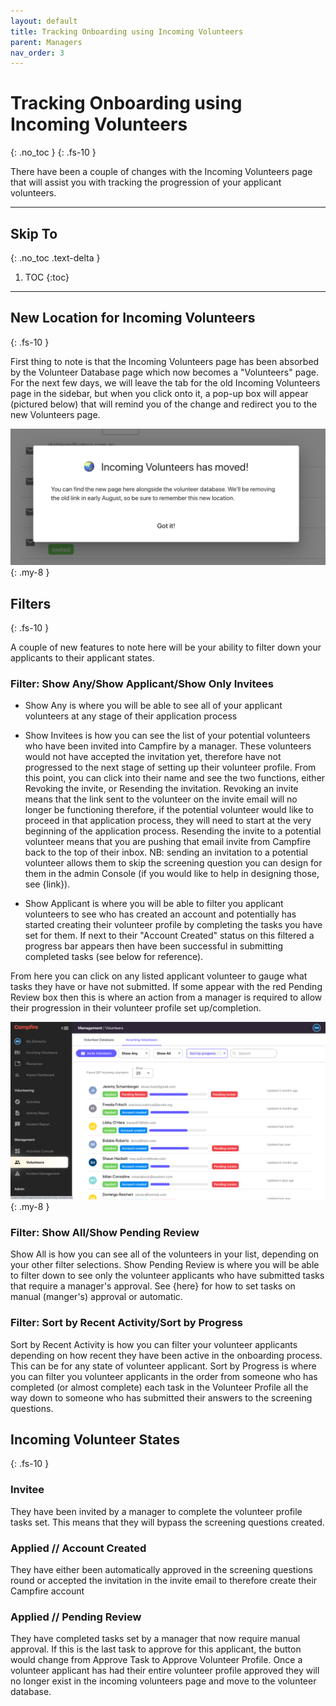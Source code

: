 ```yaml
---
layout: default
title: Tracking Onboarding using Incoming Volunteers
parent: Managers
nav_order: 3
---
```


# Tracking Onboarding using Incoming Volunteers
{: .no_toc }
{: .fs-10 }

There have been a couple of changes with the Incoming Volunteers page that will assist you with tracking the progression of your applicant volunteers.

---

## Skip To
{: .no_toc .text-delta }

1. TOC
{:toc}

---

## New Location for Incoming Volunteers
{: .fs-10 }

First thing to note is that the Incoming Volunteers page has been absorbed by the Volunteer Database page which now becomes a "Volunteers" page. For the next few days, we will leave the tab for the old Incoming Volunteers page in the sidebar, but when you click onto it, a pop-up box will appear (pictured below) that will remind you of the change and redirect you to the new Volunteers page.

![Incoming volunteers redirect dialog](./assets/incoming-volunteers/redirect-dialog.png "Campfire onboard flow diagram"){: .my-8 }

## Filters
{: .fs-10 }

A couple of new features to note here will be your ability to filter down your applicants to their applicant states.

### Filter: Show Any/Show Applicant/Show Only Invitees

- Show Any is where you will be able to see all of your applicant volunteers at any stage of their application process

- Show Invitees is how you can see the list of your potential volunteers who have been invited into Campfire by a manager. These volunteers would not have accepted the invitation yet, therefore have not progressed to the next stage of setting up their volunteer profile. From this point, you can click into their name and see the two functions, either Revoking the invite, or Resending the invitation.
  Revoking an invite means that the link sent to the volunteer on the invite email will no longer be functioning therefore, if the potential volunteer would like to proceed in that application process, they will need to start at the very beginning of the application process.
  Resending the invite to a potential volunteer means that you are pushing that email invite from Campfire back to the top of their inbox.
  NB: sending an invitation to a potential volunteer allows them to skip the screening question you can design for them in the admin Console (if you would like to help in designing those, see {link}).

- Show Applicant is where you will be able to filter you applicant volunteers to see who has created an account and potentially has started creating their volunteer profile by completing the tasks you have set for them. If next to their "Account Created" status on this filtered a progress bar appears then have been successful in submitting completed tasks (see below for reference).

From here you can click on any listed applicant volunteer to gauge what tasks they have or have not submitted. If some appear with the red Pending Review box then this is where an action from a manager is required to allow their progression in their volunteer profile set up/completion.

![Incoming volunteers overview, with filters and multiple volunteers shown](./assets/incoming-volunteers/incoming-volunteers-overview.png "Campfire onboard flow diagram"){: .my-8 }


### Filter: Show All/Show Pending Review

Show All is how you can see all of the volunteers in your list, depending on your other filter selections.
Show Pending Review is where you will be able to filter down to see only the volunteer applicants who have submitted tasks that require a manager's approval. See {here} for how to set tasks on manual (manger's) approval or automatic.

### Filter: Sort by Recent Activity/Sort by Progress

Sort by Recent Activity is how you can filter your volunteer applicants depending on how recent they have been active in the onboarding process. This can be for any state of volunteer applicant.
Sort by Progress is where you can filter you volunteer applicants in the order from someone who has completed (or almost complete) each task in the Volunteer Profile all the way down to someone who has submitted their answers to the screening questions.

## Incoming Volunteer States
{: .fs-10 }

### Invitee

They have been invited by a manager to complete the volunteer profile tasks set. This means that they will bypass the screening questions created.

### Applied // Account Created

They have either been automatically approved in the screening questions round or accepted the invitation in the invite email to therefore create their Campfire account

### Applied // Pending Review

They have completed tasks set by a manager that now require manual approval. If this is the last task to approve for this applicant, the button would change from Approve Task to Approve Volunteer Profile. Once a volunteer applicant has had their entire volunteer profile approved they will no longer exist in the incoming volunteers page and move to the volunteer database.
